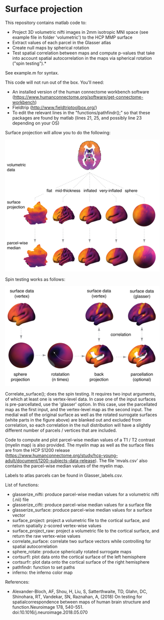 # Surface projection
 
This repository contains matlab code to:
 - Project 3D volumetric nifti images in 2mm isotropic MNI space (see example file in folder 'volumetric') to the HCP MMP surface
 - Extract values of each parcel in the Glasser atlas 
 - Create null maps by spherical rotation
 - Test spatial correlation between maps and compute p-values      that take into account spatial autocorrelation in the maps via spherical rotation ("spin testing").* 

See example.m for syntax. 

This code will not run out of the box. You'll need: 

 - An installed version of the human connectome workbench software (https://www.humanconnectome.org/software/get-connectome-workbench)
 - Fieldtrip (http://www.fieldtriptoolbox.org/)
 - To edit the relevant lines in the "functions/pathfindr();" so that these packages are found by matlab (lines 21, 25, and possibly line 23 depending on your OS)

Surface projection will allow you to do the following:

<p align="center">
    <img src="https://raw.githubusercontent.com/rudyvdbrink/Surface_projection/master/surface_projection_overview.png" width="600"\>
</p>

Spin testing works as follows:  

<p align="center">
    <img src="https://raw.githubusercontent.com/rudyvdbrink/Surface_projection/master/spin_test_overview.png" width="600"\>
</p>

Correlate_surface(); does the spin testing. It requires two input arguments, of which at least one is vertex-level data. In case one of the input surfaces is pre-parcellated, use the 'glasser' option. In this case, use the parcellated map as the first input, and the vertex-level map as the second input. The medial wall of the original surface as well as the rotated surrogate surfaces (white parts in the figure above) are blanked out and excluded from correlation, so each correlation in the null distribution will have a slightly different number of parcels / vertices that are included.   

Code to compute and plot parcel-wise median values of a T1 / T2 contrast (myelin map) is also provided. The myelin map as well as the surface files are from the HCP S1200 release (https://www.humanconnectome.org/study/hcp-young-adult/document/1200-subjects-data-release). The file 'mvals.csv' also contains the parcel-wise median values of the myelin map.  

Labels to atlas parcels can be found in Glasser_labels.csv.

List of functions:

 - glasserize_nifti: produce parcel-wise median values for a volumetric nifti (.nii) file
 - glasserize_cifti: produce parcel-wise median values for a surface file
 - glasserize_surface: produce parcel-wise median values for a surface vector
 - surface_project: project a volumetric file to the cortical surface, and return spatially z-scored vertex-wise values 
 - surface_project_raw: project a volumetric file to the cortical surface, and return the raw vertex-wise values
 - correlate_surface: correlate two surface vectors while controlling for spatial autocorrelation
 - sphere_rotate: produce spherically rotated surrogate maps 
 - cortsurfl: plot data onto the cortical surface of the left hemisphere
 - cortsurfr: plot data onto the cortical surface of the right hemisphere
 - pathfindr: function to set paths
 - inferno: the inferno color map

References:

* Alexander-Bloch, AF, Shou, H, Liu, S, Satterthwaite, TD, Glahn, DC, Shinohara, RT, Vandekar, SN, Raznahan, A, (2018) On testing for spatialcorrespondence between maps of human brain structure and function.Neuroimage 178, 540-551. doi:10.1016/j.neuroimage.2018.05.070
